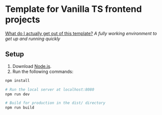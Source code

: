 # Template for Vanilla TS frontend projects

[What do I actually get out of this template?](https://res.cloudinary.com/di6owew6n/video/upload/v1673521727/template-frontend-webpack.mov)
*A fully working environment to get up and running quickly*

## Setup
1. Download [Node.js](https://nodejs.org/en/download/).
2. Run the following commands:

``` bash
npm install

# Run the local server at localhost:8080
npm run dev

# Build for production in the dist/ directory
npm run build
```
